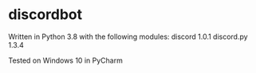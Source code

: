 # discordbot
Written in Python 3.8 with the following modules:
discord 1.0.1
discord.py 1.3.4

Tested on Windows 10 in PyCharm
